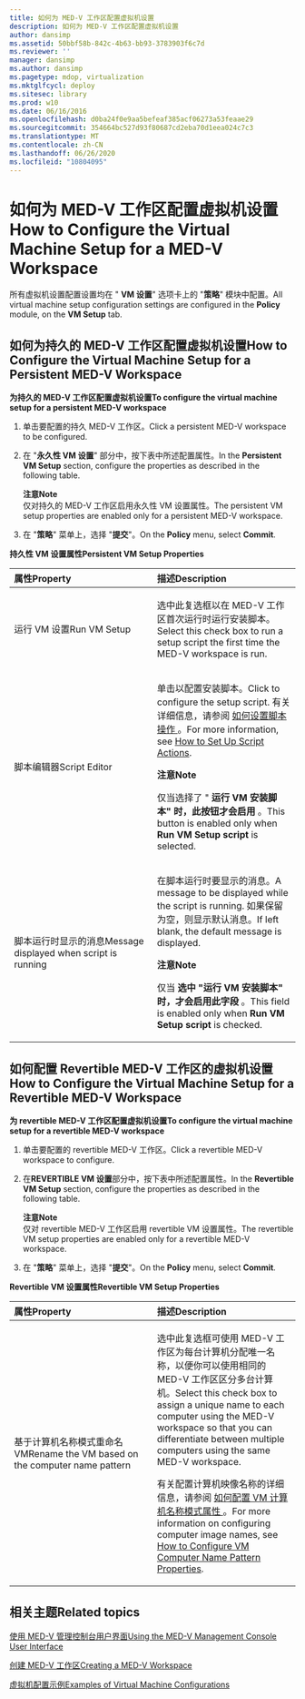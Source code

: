 ```yaml
---
title: 如何为 MED-V 工作区配置虚拟机设置
description: 如何为 MED-V 工作区配置虚拟机设置
author: dansimp
ms.assetid: 50bbf58b-842c-4b63-bb93-3783903f6c7d
ms.reviewer: ''
manager: dansimp
ms.author: dansimp
ms.pagetype: mdop, virtualization
ms.mktglfcycl: deploy
ms.sitesec: library
ms.prod: w10
ms.date: 06/16/2016
ms.openlocfilehash: d0ba24f0e9aa5befeaf385acf06273a53feaae29
ms.sourcegitcommit: 354664bc527d93f80687cd2eba70d1eea024c7c3
ms.translationtype: MT
ms.contentlocale: zh-CN
ms.lasthandoff: 06/26/2020
ms.locfileid: "10804095"
---
```

# <span data-ttu-id="b471f-103">如何为 MED-V 工作区配置虚拟机设置</span><span class="sxs-lookup"><span data-stu-id="b471f-103">How to Configure the Virtual Machine Setup for a MED-V Workspace</span></span>


<span data-ttu-id="b471f-104">所有虚拟机设置配置设置均在 " **VM 设置**" 选项卡上的 "**策略**" 模块中配置。</span><span class="sxs-lookup"><span data-stu-id="b471f-104">All virtual machine setup configuration settings are configured in the **Policy** module, on the **VM Setup** tab.</span></span>

## <span data-ttu-id="b471f-105">如何为持久的 MED-V 工作区配置虚拟机设置</span><span class="sxs-lookup"><span data-stu-id="b471f-105">How to Configure the Virtual Machine Setup for a Persistent MED-V Workspace</span></span>


**<span data-ttu-id="b471f-106">为持久的 MED-V 工作区配置虚拟机设置</span><span class="sxs-lookup"><span data-stu-id="b471f-106">To configure the virtual machine setup for a persistent MED-V workspace</span></span>**

1.  <span data-ttu-id="b471f-107">单击要配置的持久 MED-V 工作区。</span><span class="sxs-lookup"><span data-stu-id="b471f-107">Click a persistent MED-V workspace to be configured.</span></span>

2.  <span data-ttu-id="b471f-108">在 "**永久性 VM 设置**" 部分中，按下表中所述配置属性。</span><span class="sxs-lookup"><span data-stu-id="b471f-108">In the **Persistent VM Setup** section, configure the properties as described in the following table.</span></span>

    **<span data-ttu-id="b471f-109">注意</span><span class="sxs-lookup"><span data-stu-id="b471f-109">Note</span></span>**  
    <span data-ttu-id="b471f-110">仅对持久的 MED-V 工作区启用永久性 VM 设置属性。</span><span class="sxs-lookup"><span data-stu-id="b471f-110">The persistent VM setup properties are enabled only for a persistent MED-V workspace.</span></span>



3.  <span data-ttu-id="b471f-111">在 "**策略**" 菜单上，选择 "**提交**"。</span><span class="sxs-lookup"><span data-stu-id="b471f-111">On the **Policy** menu, select **Commit**.</span></span>

**<span data-ttu-id="b471f-112">持久性 VM 设置属性</span><span class="sxs-lookup"><span data-stu-id="b471f-112">Persistent VM Setup Properties</span></span>**

<table>
<colgroup>
<col width="50%" />
<col width="50%" />
</colgroup>
<thead>
<tr class="header">
<th align="left"><span data-ttu-id="b471f-113">属性</span><span class="sxs-lookup"><span data-stu-id="b471f-113">Property</span></span></th>
<th align="left"><span data-ttu-id="b471f-114">描述</span><span class="sxs-lookup"><span data-stu-id="b471f-114">Description</span></span></th>
</tr>
</thead>
<tbody>
<tr class="odd">
<td align="left"><p><span data-ttu-id="b471f-115">运行 VM 设置</span><span class="sxs-lookup"><span data-stu-id="b471f-115">Run VM Setup</span></span></p></td>
<td align="left"><p><span data-ttu-id="b471f-116">选中此复选框以在 MED-V 工作区首次运行时运行安装脚本。</span><span class="sxs-lookup"><span data-stu-id="b471f-116">Select this check box to run a setup script the first time the MED-V workspace is run.</span></span></p></td>
</tr>
<tr class="even">
<td align="left"><p><span data-ttu-id="b471f-117">脚本编辑器</span><span class="sxs-lookup"><span data-stu-id="b471f-117">Script Editor</span></span></p></td>
<td align="left"><p><span data-ttu-id="b471f-118">单击以配置安装脚本。</span><span class="sxs-lookup"><span data-stu-id="b471f-118">Click to configure the setup script.</span></span> <span data-ttu-id="b471f-119">有关详细信息，请参阅 <a href="how-to-set-up-script-actions.md" data-raw-source="[How to Set Up Script Actions](how-to-set-up-script-actions.md)"> 如何设置脚本操作 </a> 。</span><span class="sxs-lookup"><span data-stu-id="b471f-119">For more information, see <a href="how-to-set-up-script-actions.md" data-raw-source="[How to Set Up Script Actions](how-to-set-up-script-actions.md)">How to Set Up Script Actions</a>.</span></span></p>
<div class="alert">
<strong><span data-ttu-id="b471f-120">注意</span><span class="sxs-lookup"><span data-stu-id="b471f-120">Note</span></span></strong><br/><p><span data-ttu-id="b471f-121">仅当选择了 " <strong> 运行 VM 安装脚本" 时，此按钮才会启用 </strong> 。</span><span class="sxs-lookup"><span data-stu-id="b471f-121">This button is enabled only when <strong>Run VM Setup script</strong> is selected.</span></span></p>
</div>
<div>

</div></td>
</tr>
<tr class="odd">
<td align="left"><p><span data-ttu-id="b471f-122">脚本运行时显示的消息</span><span class="sxs-lookup"><span data-stu-id="b471f-122">Message displayed when script is running</span></span></p></td>
<td align="left"><p><span data-ttu-id="b471f-123">在脚本运行时要显示的消息。</span><span class="sxs-lookup"><span data-stu-id="b471f-123">A message to be displayed while the script is running.</span></span> <span data-ttu-id="b471f-124">如果保留为空，则显示默认消息。</span><span class="sxs-lookup"><span data-stu-id="b471f-124">If left blank, the default message is displayed.</span></span></p>
<div class="alert">
<strong><span data-ttu-id="b471f-125">注意</span><span class="sxs-lookup"><span data-stu-id="b471f-125">Note</span></span></strong><br/><p><span data-ttu-id="b471f-126">仅当 <strong> 选中 "运行 VM 安装脚本" 时，才会启用此字段 </strong> 。</span><span class="sxs-lookup"><span data-stu-id="b471f-126">This field is enabled only when <strong>Run VM Setup script</strong> is checked.</span></span></p>
</div>
<div>

</div></td>
</tr>
</tbody>
</table>



## <span data-ttu-id="b471f-127">如何配置 Revertible MED-V 工作区的虚拟机设置</span><span class="sxs-lookup"><span data-stu-id="b471f-127">How to Configure the Virtual Machine Setup for a Revertible MED-V Workspace</span></span>


**<span data-ttu-id="b471f-128">为 revertible MED-V 工作区配置虚拟机设置</span><span class="sxs-lookup"><span data-stu-id="b471f-128">To configure the virtual machine setup for a revertible MED-V workspace</span></span>**

1.  <span data-ttu-id="b471f-129">单击要配置的 revertible MED-V 工作区。</span><span class="sxs-lookup"><span data-stu-id="b471f-129">Click a revertible MED-V workspace to configure.</span></span>

2.  <span data-ttu-id="b471f-130">在**REVERTIBLE VM 设置**部分中，按下表中所述配置属性。</span><span class="sxs-lookup"><span data-stu-id="b471f-130">In the **Revertible VM Setup** section, configure the properties as described in the following table.</span></span>

    **<span data-ttu-id="b471f-131">注意</span><span class="sxs-lookup"><span data-stu-id="b471f-131">Note</span></span>**  
    <span data-ttu-id="b471f-132">仅对 revertible MED-V 工作区启用 revertible VM 设置属性。</span><span class="sxs-lookup"><span data-stu-id="b471f-132">The revertible VM setup properties are enabled only for a revertible MED-V workspace.</span></span>



3.  <span data-ttu-id="b471f-133">在 "**策略**" 菜单上，选择 "**提交**"。</span><span class="sxs-lookup"><span data-stu-id="b471f-133">On the **Policy** menu, select **Commit**.</span></span>

**<span data-ttu-id="b471f-134">Revertible VM 设置属性</span><span class="sxs-lookup"><span data-stu-id="b471f-134">Revertible VM Setup Properties</span></span>**

<table>
<colgroup>
<col width="50%" />
<col width="50%" />
</colgroup>
<thead>
<tr class="header">
<th align="left"><span data-ttu-id="b471f-135">属性</span><span class="sxs-lookup"><span data-stu-id="b471f-135">Property</span></span></th>
<th align="left"><span data-ttu-id="b471f-136">描述</span><span class="sxs-lookup"><span data-stu-id="b471f-136">Description</span></span></th>
</tr>
</thead>
<tbody>
<tr class="odd">
<td align="left"><p><span data-ttu-id="b471f-137">基于计算机名称模式重命名 VM</span><span class="sxs-lookup"><span data-stu-id="b471f-137">Rename the VM based on the computer name pattern</span></span></p></td>
<td align="left"><p><span data-ttu-id="b471f-138">选中此复选框可使用 MED-V 工作区为每台计算机分配唯一名称，以便你可以使用相同的 MED-V 工作区区分多台计算机。</span><span class="sxs-lookup"><span data-stu-id="b471f-138">Select this check box to assign a unique name to each computer using the MED-V workspace so that you can differentiate between multiple computers using the same MED-V workspace.</span></span></p>
<p><span data-ttu-id="b471f-139">有关配置计算机映像名称的详细信息，请参阅 <a href="how-to-configure-vm-computer-name-pattern-propertiesmedvv2.md" data-raw-source="[How to Configure VM Computer Name Pattern Properties](how-to-configure-vm-computer-name-pattern-propertiesmedvv2.md)"> 如何配置 VM 计算机名称模式属性 </a> 。</span><span class="sxs-lookup"><span data-stu-id="b471f-139">For more information on configuring computer image names, see <a href="how-to-configure-vm-computer-name-pattern-propertiesmedvv2.md" data-raw-source="[How to Configure VM Computer Name Pattern Properties](how-to-configure-vm-computer-name-pattern-propertiesmedvv2.md)">How to Configure VM Computer Name Pattern Properties</a>.</span></span></p></td>
</tr>
</tbody>
</table>



## <span data-ttu-id="b471f-140">相关主题</span><span class="sxs-lookup"><span data-stu-id="b471f-140">Related topics</span></span>


[<span data-ttu-id="b471f-141">使用 MED-V 管理控制台用户界面</span><span class="sxs-lookup"><span data-stu-id="b471f-141">Using the MED-V Management Console User Interface</span></span>](using-the-med-v-management-console-user-interface.md)

[<span data-ttu-id="b471f-142">创建 MED-V 工作区</span><span class="sxs-lookup"><span data-stu-id="b471f-142">Creating a MED-V Workspace</span></span>](creating-a-med-v-workspacemedv-10-sp1.md)

[<span data-ttu-id="b471f-143">虚拟机配置示例</span><span class="sxs-lookup"><span data-stu-id="b471f-143">Examples of Virtual Machine Configurations</span></span>](examples-of-virtual-machine-configurationsv2.md)









